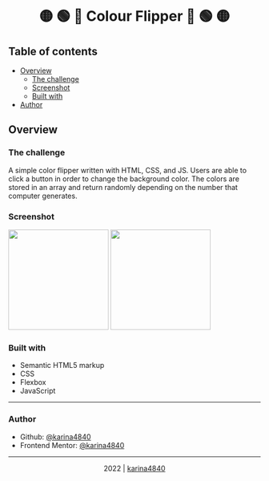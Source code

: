 # <div align="center">🟡 🟢 🔵 Colour Flipper 🔵 🟢 🟡</div>

## Table of contents

- [Overview](#overview)
  - [The challenge](#the-challenge)
  - [Screenshot](#screenshot)
  - [Built with](#built-with)
- [Author](#author)

## Overview
### The challenge

A simple color flipper written with HTML, CSS, and JS. Users are able to click a button in order to change the background color. The colors are stored in an array and return randomly depending on the number that computer generates. 
                                                          
### Screenshot

<img src="https://github.com/karina4840/colour-flipper/blob/main/screen1.png?raw=true" height=200> <img src="https://github.com/karina4840/colour-flipper/blob/main/screen.png?raw=true" height=200>

### Built with
- Semantic HTML5 markup																																																			
- CSS
- Flexbox
- JavaScript

***

###  Author
- Github: [@karina4840](https://github.com/karina4840)
- Frontend Mentor: [@karina4840](https://www.frontendmentor.io/profile/karina4840)

---

<div align="center">
    2022 | <a href="https://github.com/karina4840"> karina4840 </a>
</div>
